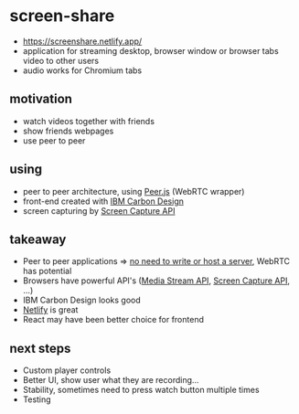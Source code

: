 # screen-share
- https://screenshare.netlify.app/
- application for streaming desktop, browser window or browser tabs video to other users
- audio works for Chromium tabs

## motivation
- watch videos together with friends 
- show friends webpages
- use peer to peer


## using
- peer to peer architecture, using [Peer.js](https://peerjs.com/) (WebRTC wrapper)
- front-end created with [IBM Carbon Design](https://www.carbondesignsystem.com/)
- screen capturing by [Screen Capture API](https://developer.mozilla.org/en-US/docs/Web/API/Screen_Capture_API)

## takeaway
- Peer to peer applications => <ins>no need to write or host a server</ins>, WebRTC has potential
- Browsers have powerful API's ([Media Stream API](https://developer.mozilla.org/en-US/docs/Web/API/Media_Streams_API), [Screen Capture API](https://developer.mozilla.org/en-US/docs/Web/API/Screen_Capture_API), ...)
- IBM Carbon Design looks good
- [Netlify](https://www.netlify.com/) is great
- React may have been better choice for frontend

## next steps
- Custom player controls
- Better UI, show user what they are recording...
- Stability, sometimes need to press watch button multiple times
- Testing
